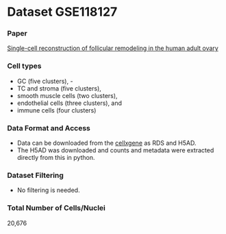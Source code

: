 # Dataset GSE118127

### Paper
[Single-cell reconstruction of follicular remodeling in the human adult ovary](https://www.nature.com/articles/s41467-019-11036-9)

### Cell types
- GC (five clusters), -
- TC and stroma (five clusters), 
- smooth muscle cells (two clusters), 
- endothelial cells (three clusters), and 
- immune cells (four clusters)

### Data Format and Access
- Data can be downloaded from the [cellxgene](https://cellxgene.cziscience.com/collections/2902f08c-f83c-470e-a541-e463e25e5058) as RDS and H5AD.
- The H5AD was downloaded and counts and metadata were extracted directly from this in python.

### Dataset Filtering
- No filtering is needed.

### Total Number of Cells/Nuclei
20,676
